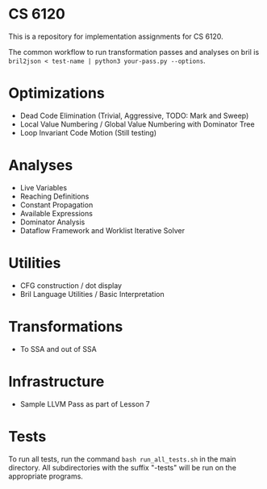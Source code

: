 # CS 6120

This is a repository for implementation assignments for CS 6120.

The common workflow to run transformation passes and analyses on bril is 
`bril2json < test-name | python3 your-pass.py --options`.

# Optimizations
- Dead Code Elimination (Trivial, Aggressive, TODO: Mark and Sweep)
- Local Value Numbering / Global Value Numbering with Dominator Tree
- Loop Invariant Code Motion (Still testing)

# Analyses
- Live Variables 
- Reaching Definitions 
- Constant Propagation
- Available Expressions
- Dominator Analysis
- Dataflow Framework and Worklist Iterative Solver

# Utilities
- CFG construction / dot display
- Bril Language Utilities / Basic Interpretation

# Transformations
- To SSA and out of SSA

# Infrastructure
- Sample LLVM Pass as part of Lesson 7

# Tests

To run all tests, run the command `bash run_all_tests.sh` in the main directory.
All subdirectories with the suffix "-tests" will be run on the appropriate programs.

